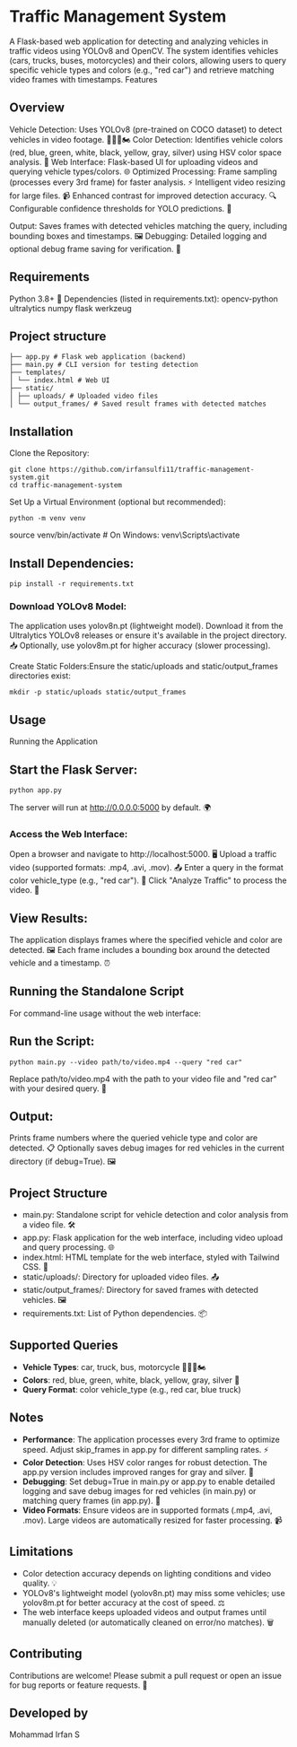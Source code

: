 # Traffic Management System
A Flask-based web application for detecting and analyzing vehicles in traffic videos using YOLOv8 and OpenCV. The system identifies vehicles (cars, trucks, buses, motorcycles) and their colors, allowing users to query specific vehicle types and colors (e.g., "red car") and retrieve matching video frames with timestamps.
Features

## Overview
Vehicle Detection: Uses YOLOv8 (pre-trained on COCO dataset) to detect vehicles in video footage. 🚗🚛🚌🏍️
Color Detection: Identifies vehicle colors (red, blue, green, white, black, yellow, gray, silver) using HSV color space analysis. 🎨
Web Interface: Flask-based UI for uploading videos and querying vehicle types/colors. 🌐
Optimized Processing:
Frame sampling (processes every 3rd frame) for faster analysis. ⚡
Intelligent video resizing for large files. 📹
Enhanced contrast for improved detection accuracy. 🔍
Configurable confidence thresholds for YOLO predictions. 🎯


Output: Saves frames with detected vehicles matching the query, including bounding boxes and timestamps. 🖼️
Debugging: Detailed logging and optional debug frame saving for verification. 🐞

## Requirements

Python 3.8+ 🐍
Dependencies (listed in requirements.txt):
opencv-python
ultralytics
numpy
flask
werkzeug

## Project structure
```
├── app.py # Flask web application (backend)
├── main.py # CLI version for testing detection
├── templates/
│ └── index.html # Web UI
├── static/
│ ├── uploads/ # Uploaded video files
│ └── output_frames/ # Saved result frames with detected matches
```



## Installation

Clone the Repository:
```
git clone https://github.com/irfansulfi11/traffic-management-system.git
cd traffic-management-system
```
Set Up a Virtual Environment (optional but recommended):
```
python -m venv venv
```
source venv/bin/activate  # On Windows: venv\Scripts\activate


## Install Dependencies:
```
pip install -r requirements.txt
```

### Download YOLOv8 Model:

The application uses yolov8n.pt (lightweight model). Download it from the Ultralytics YOLOv8 releases or ensure it's available in the project directory. 📥
Optionally, use yolov8m.pt for higher accuracy (slower processing).


Create Static Folders:Ensure the static/uploads and static/output_frames directories exist:
```
mkdir -p static/uploads static/output_frames
```


## Usage
Running the Application

## Start the Flask Server:
```
python app.py
```
The server will run at http://0.0.0.0:5000 by default. 🌍

### Access the Web Interface:

Open a browser and navigate to http://localhost:5000. 🖥️
Upload a traffic video (supported formats: .mp4, .avi, .mov). 📤
Enter a query in the format color vehicle_type (e.g., "red car"). 🔎
Click "Analyze Traffic" to process the video. 🚀


## View Results:

The application displays frames where the specified vehicle and color are detected. 🖼️
Each frame includes a bounding box around the detected vehicle and a timestamp. ⏰



## Running the Standalone Script
For command-line usage without the web interface:

## Run the Script:
```
python main.py --video path/to/video.mp4 --query "red car"
```
Replace path/to/video.mp4 with the path to your video file and "red car" with your desired query. 📜

## Output:

Prints frame numbers where the queried vehicle type and color are detected. 📋
Optionally saves debug images for red vehicles in the current directory (if debug=True). 🖼️



## Project Structure

- main.py: Standalone script for vehicle detection and color analysis from a video file. 🛠️
- app.py: Flask application for the web interface, including video upload and query processing. 🌐
- index.html: HTML template for the web interface, styled with Tailwind CSS. 🎨
- static/uploads/: Directory for uploaded video files. 📤
- static/output_frames/: Directory for saved frames with detected vehicles. 🖼️
- requirements.txt: List of Python dependencies. 📦

## Supported Queries

- **Vehicle Types**: car, truck, bus, motorcycle 🚗🚛🚌🏍️
- **Colors**: red, blue, green, white, black, yellow, gray, silver 🎨
- **Query Format**: color vehicle_type (e.g., red car, blue truck)

## Notes

- **Performance**: The application processes every 3rd frame to optimize speed. Adjust skip_frames in app.py for different sampling rates. ⚡
- **Color Detection**: Uses HSV color ranges for robust detection. The app.py version includes improved ranges for gray and silver. 🎨
- **Debugging**: Set debug=True in main.py or app.py to enable detailed logging and save debug images for red vehicles (in main.py) or matching query frames (in app.py). 🐞
- **Video Formats**: Ensure videos are in supported formats (.mp4, .avi, .mov). Large videos are automatically resized for faster processing. 📹

## Limitations

- Color detection accuracy depends on lighting conditions and video quality. 💡
- YOLOv8's lightweight model (yolov8n.pt) may miss some vehicles; use yolov8m.pt for better accuracy at the cost of speed. ⚖️
- The web interface keeps uploaded videos and output frames until manually deleted (or automatically cleaned on error/no matches). 🗑️

## Contributing
Contributions are welcome! Please submit a pull request or open an issue for bug reports or feature requests. 🙌

## Developed by
Mohammad Irfan S
